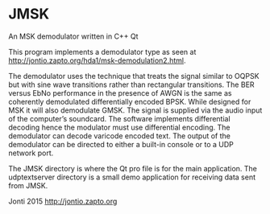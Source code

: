 # JMSK
An MSK demodulator written in C++ Qt

This program implements a demodulator type as seen at http://jontio.zapto.org/hda1/msk-demodulation2.html.

The demodulator uses the technique that treats the signal similar to OQPSK but with sine wave transitions rather than rectangular transitions. The BER versus EbNo performance in the presence of AWGN is the same as coherently demodulated differentially encoded BPSK. While designed for MSK it will also demodulate GMSK. The signal is supplied via the audio input of the computer’s soundcard.
The software implements differential decoding hence the modulator must use differential encoding. The demodulator can decode varicode encoded text. The output of the demodulator can be directed to either a built-in console or to a UDP network port.

The JMSK directory is where the Qt pro file is for the main application. The udptextserver directory is a small demo application for receiving data sent from JMSK.

Jonti 2015
http://jontio.zapto.org

